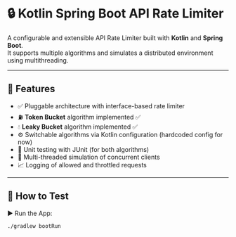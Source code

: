 # 🔒 Kotlin Spring Boot API Rate Limiter

A configurable and extensible API Rate Limiter built with **Kotlin** and **Spring Boot**.  
It supports multiple algorithms and simulates a distributed environment using multithreading.

---

## 🚀 Features

- ✅ Pluggable architecture with interface-based rate limiter
- ⛽ **Token Bucket** algorithm implemented ✅
- 💧 **Leaky Bucket** algorithm implemented ✅
- ⚙️ Switchable algorithms via Kotlin configuration (hardcoded config for now)
- 🧪 Unit testing with JUnit (for both algorithms)
- 🔁 Multi-threaded simulation of concurrent clients
- 📈 Logging of allowed and throttled requests

---

## 🧪 How to Test

▶️ Run the App:
```bash
./gradlew bootRun
